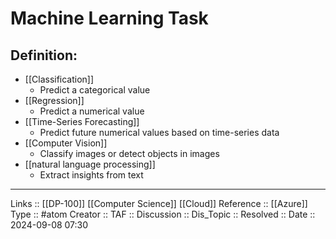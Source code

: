 # Machine Learning Task

## Definition:

- [[Classification]]
	- Predict a categorical value
- [[Regression]]
	- Predict a numerical value
- [[Time-Series Forecasting]]
	- Predict future numerical values based on time-series data
- [[Computer Vision]]
	- Classify images or detect objects in images
- [[natural language processing]]
	- Extract insights from text
---
Links :: [[DP-100]] [[Computer Science]] [[Cloud]]
Reference ::  [[Azure]]
Type :: #atom
Creator ::
TAF ::
Discussion ::
Dis_Topic :: 
Resolved ::
Date :: 2024-09-08 07:30